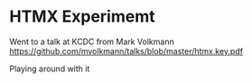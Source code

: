 # HTMX Experimemt

Went to a talk at KCDC from Mark Volkmann
https://github.com/mvolkmann/talks/blob/master/htmx.key.pdf


Playing around with it
